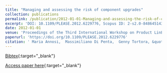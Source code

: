 ```yaml
---
title: "Managing and assessing the risk of component upgrades"
collection: publications
permalink: /publication/2012-01-01-Managing-and-assessing-the-risk-of-component-upgrades
excerpt: 'DOI: 10.1109/PLEASE.2012.6229776, Scopus ID: 2-s2.0-84864514383, Cited by: 6'
date: 2012-01-01
venue: 'Proceedings of the Third International Workshop on Product LinE Approaches in Software Engineering, PLEASE 2012, Zurich, Switzerland, June 4, 2012'
paperurl: 'https://doi.org/10.1109/PLEASE.2012.6229776'
citation: ' Maria Annosi,  Massimiliano Di Penta,  Genny Tortora, &quot;Managing and assessing the risk of component upgrades.&quot; Proceedings of the Third International Workshop on Product LinE Approaches in Software Engineering, PLEASE 2012, Zurich, Switzerland, June 4, 2012, 2012.'
---
```

[Bibtex](https://dblp.org/rec/bib/conf/icse/AnnosiPT12){:target="_blank"}

[Access paper here](https://doi.org/10.1109/PLEASE.2012.6229776){:target="_blank"}
